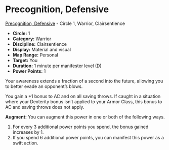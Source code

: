 # Precognition, Defensive

[Precognition, Defensive](/Psionics/P/PrecognitionDefensive.md) - Circle 1, Warrior, Clairsentience

- **Circle:** 1
- **Category:** Warrior
- **Discipline:** Clairsentience
- **Display:** Material and visual
- **Map Range:** Personal
- **Target:** You
- **Duration:** 1 minute per manifester level (D)
- **Power Points:** 1

Your awareness extends a fraction of a second into the future, allowing you to better evade an opponent’s blows.

You gain a +1 bonus to AC and on all saving throws. If caught in a situation where your Dexterity bonus isn’t applied to your Armor Class, this bonus to AC and saving throws does not apply.

**Augment:** You can augment this power in one or both of the following ways.

1. For every 3 additional power points you spend, the bonus gained increases by 1.
2. If you spend 6 additional power points, you can manifest this power as a swift action.
